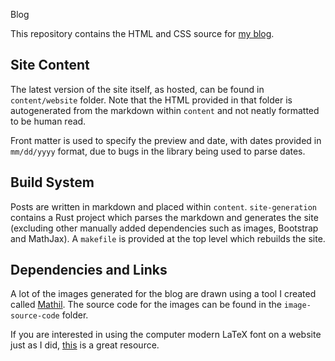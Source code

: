 Blog

This repository contains the HTML and CSS source for [my blog](https://blog.aaronmanning.net).

## Site Content

The latest version of the site itself, as hosted, can be found in `content/website` folder. Note that the HTML provided in that folder is autogenerated from the markdown within `content` and not neatly formatted to be human read.

Front matter is used to specify the preview and date, with dates provided in `mm/dd/yyyy` format, due to bugs in the library being used to parse dates.

## Build System

Posts are written in markdown and placed within `content`. `site-generation` contains a Rust project which parses the markdown and generates the site (excluding other manually added dependencies such as images, Bootstrap and MathJax). A `makefile` is provided at the top level which rebuilds the site.

## Dependencies and Links

A lot of the images generated for the blog are drawn using a tool I created called [Mathil](https://github.com/aaron-jack-manning/mathil). The source code for the images can be found in the `image-source-code` folder.

If you are interested in using the computer modern LaTeX font on a website just as I did, [this](https://checkmyworking.com/cm-web-fonts/) is a great resource.
